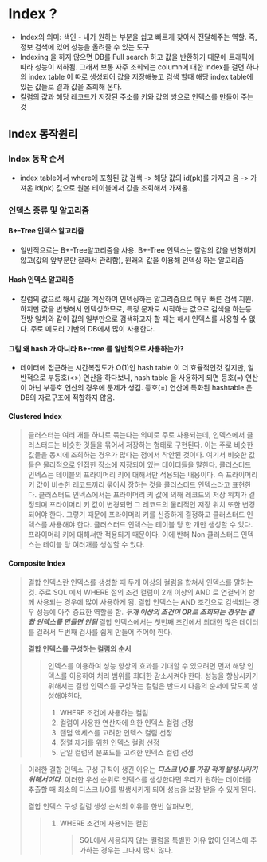 # Index ?

- Index의 의미: 색인 - 내가 원하는 부분을 쉽고 빠르게 찾아서 전달해주는 역할. 즉, 정보 검색에 있어 성능을 올려줄 수 있는 도구
- Indexing 을 하지 않으면 DB를 Full search 하고 값을 반환하기 때문에 트래픽에 따라 성능이 저하됨. 그래서 보통 자주 조회되는 column에 대한 index를 걸면 하나의 index table 이 따로 생성되어 값을 저장해놓고 검색 할때 해당 index table에 있는 값들로 결과 값을 조회해 온다.
- 칼럼의 값과 해당 레코드가 저장된 주소를 키와 값의 쌍으로 인덱스를 만들어 주는것

## Index 동작원리

### Index 동작 순서

- index table에서 where에 포함된 값 검색 -> 해당 값의 id(pk)를 가지고 옴 -> 가져온 id(pk) 값으로 원본 테이블에서 값을 조회해서 가져옴.

### 인덱스 종류 및 알고리즘

#### **B+-Tree 인덱스 알고리즘**

- 일반적으로는 B+-Tree알고리즘을 사용. B+-Tree 인덱스는 칼럼의 값을 변형하지 않고(값의 앞부분만 잘라서 관리함), 원래의 값을 이용해 인덱싱 하는 알고리즘

#### **Hash 인덱스 알고리즘**

- 칼럼의 값으로 해시 값을 계산하여 인덱싱하는 알고리즘으로 매우 빠른 검색 지원. 하지만 값을 변형해서 인덱싱하므로, 특정 문자로 시작하는 값으로 검색을 하는등 전방 일치와 같이 값의 일부만으로 검색하고자 할 때는 해시 인덱스를 사용할 수 없다. 주로 메모리 기반의 DB에서 많이 사용한다.

#### 그럼 왜 hash 가 아니라 B+-tree 를 일반적으로 사용하는가?

- 데이터에 접근하는 시간복잡도가 O(1)인 hash table 이 더 효율적인것 같지만, 일반적으로 부등호(<>) 연산을 하다보니, hash table 을 사용하게 되면 등호(=) 연산이 아닌 부등호 연산의 경우에 문제가 생김. 등호(=) 연산에 특화된 hashtable 은 DB의 자료구조에 적합하지 않음.

#### Clustered Index

> 클러스터는 여러 개를 하나로 묶는다는 의미로 주로 사용되는데, 인덱스에서 클러스터드는 비슷한 것들을 묶어서 저장하는 형태로 구현된다. 이는 주로 비슷한 값들을 동시에 조회하는 경우가 많다는 점에서 착안된 것이다. 여기서 비슷한 값들은 물리적으로 인접한 장소에 저장되어 있는 데이터들을 말한다.
> 클러스터드 인덱스는 테이블의 프라이머리 키에 대해서만 적용되는 내용이다. 즉 프라이머리 키 값이 비슷한 레코드끼리 묶어서 장하는 것을 클러스터드 인덱스라고 표현한다. 클러스터드 인덱스에서는 프라이머리 키 값에 의해 레코드의 저장 위치가 결정되며 프라이머리 키 값이 변경되면 그 레코드의 물리적인 저장 위치 또한 변경되어야 한다. 그렇기 때문에 프라이머리 키를 신중하게 결정하고 클러스터드 인덱스를 사용해야 한다.
> 클러스터드 인덱스는 테이블 당 한 개만 생성할 수 있다. 프라이머리 키에 대해서만 적용되기 때문이다. 이에 반해 Non 클러스터드 인덱스는 테이블 당 여러개를 생성할 수 있다.

#### Composite Index

> 결합 인덱스란 인덱스를 생성할 때 두개 이상의 컬럼을 합쳐서 인덱스를 말하는것.
> 주로 SQL 에서 WHERE 절의 조건 컬럼이 2개 이상의 AND 로 연결되어 함께 사용되는 경우에 많이 사용하게 됨.
> 결합 인덱스는 AND 조건으로 검색되는 경우 성능에 아주 중요한 역할을 함.
> **_두개 이상의 조건이 OR로 조회되는 경우는 결합 인덱스를 만들면 안됨_**
> 결합 인덱스에서는 첫번째 조건에서 최대한 많은 데이터를 걸러서 두번째 검사를 쉽게 만들어 주어야 한다.
>
> **결합 인덱스를 구성하는 컬럼의 순서**
>
> > 인덱스를 이용하여 성능 향상의 효과를 기대할 수 있으려면 먼저 해당 인덱스를 이용하여 처리 범위를 최대한 감소시켜야 한다. 성능을 향상시키기 위해서는 결합 인덱스를 구성하는 컬럼은 반드시 다음의 순서에 맞도록 생성해야한다.
> >
> > 1. WHERE 조건에 사용하는 컬럼
> > 2. 컬럼이 사용한 연산자에 의한 인덱스 컬럼 선정
> > 3. 랜덤 액세스를 고려한 인덱스 컬럼 선정
> > 4. 정렬 제거를 위한 인덱스 컬럼 선정
> > 5. 단일 컬럼의 분포도를 고려한 인덱스 컬럼 선정

> 이러한 결합 인덱스 구성 규칙이 생긴 이유는 **_디스크 I/O를 가장 적게 발생시키기 위해서이다._** 이러한 우선 순위로 인덱스를 생성한다면 우리가 원하는 데이터를 추출할 때 최소의 디스크 I/O를 발생시키게 되어 성능을 보장 받을 수 있게 된다.
>
> 결합 인덱스 구성 컬럼 생성 순서의 이유를 한번 살펴보면,
>
> > 1. WHERE 조건에 사용되는 컬럼
> >    > SQL에서 사용되지 않는 컬럼을 특별한 이유 없이 인덱스에 추가하는 경우는 그다지 많지 않다.
